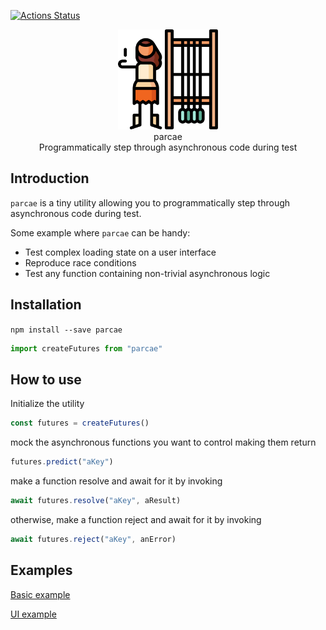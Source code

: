 [![Actions Status](https://github.com/marcellomontemagno/react-ufo/workflows/CI/badge.svg)](https://github.com/marcellomontemagno/react-ufo/actions)

<p align="center">
  <img alt="parcae" src='parcae.svg' width="160" height="160"/>
  <br/>
  parcae
  <br/>
  Programmatically step through asynchronous code during test
</p>

## Introduction

`parcae` is a tiny utility allowing you to programmatically step through asynchronous code during test.

Some example where `parcae` can be handy:

- Test complex loading state on a user interface
- Reproduce race conditions
- Test any function containing non-trivial asynchronous logic

## Installation

`npm install --save parcae`

```js
import createFutures from "parcae"
```

## How to use

Initialize the utility

```js
const futures = createFutures()
```

mock the asynchronous functions you want to control making them return

```js
futures.predict("aKey")
```
 
make a function resolve and await for it by invoking

```js
await futures.resolve("aKey", aResult)
```

otherwise, make a function reject and await for it by invoking

```js
await futures.reject("aKey", anError)
```

## Examples

[Basic example](https://github.com/marcellomontemagno/parcae/blob/main/src/module/examples/asyncSequence/asyncSequenceExample.test.js)

[UI example](https://github.com/marcellomontemagno/parcae/blob/main/src/module/examples/ui/UI.test.js)
